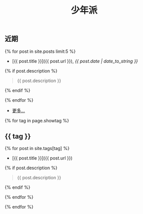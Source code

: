 ﻿---
layout: page
title: 少年派
showtag:
- ICPC模板
---
## 近期

{% for post in site.posts limit:5 %}

- [{{ post.title }}]({{ post.url }}), *{{ post.date | date_to_string }}*

{% if post.description %}

  > {{ post.description }}

{% endif %}

{% endfor %}

- [更多…](/archive)

{% for tag in page.showtag %}

## {{ tag }}

{% for post in site.tags[tag] %}

- [{{ post.title }}]({{ post.url }})

{% if post.description %}

  > {{ post.description }}

{% endif %}

{% endfor %}

{% endfor %}

